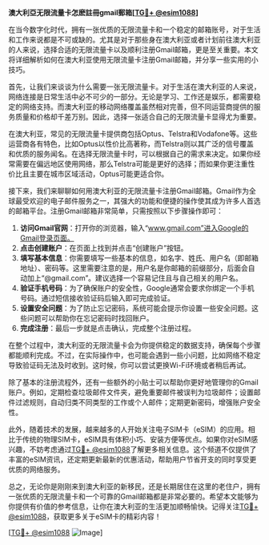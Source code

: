 **澳大利亞无限流量卡怎麽註冊gmail郵箱[[TG💪+ @esim1088](https://t.me/s/esim1088)]**

在当今数字化时代，拥有一张优质的无限流量卡和一个稳定的邮箱账号，对于生活和工作来说都是不可或缺的。尤其是对于那些身在澳大利亚或者计划前往澳大利亚的人来说，选择合适的无限流量卡以及顺利注册Gmail邮箱，更是至关重要。本文将详细解析如何在澳大利亚使用无限流量卡注册Gmail邮箱，并分享一些实用的小技巧。

首先，让我们来谈谈为什么需要一张无限流量卡。对于生活在澳大利亚的人来说，网络连接是日常生活中必不可少的一部分。无论是学习、工作还是娱乐，都需要稳定的网络支持。而澳大利亚的移动网络覆盖虽然相对完善，但不同运营商提供的服务质量和价格却千差万别。因此，选择一张适合自己的无限流量卡显得尤为重要。

在澳大利亚，常见的无限流量卡提供商包括Optus、Telstra和Vodafone等。这些运营商各有特色，比如Optus以性价比高著称，而Telstra则以其广泛的信号覆盖和优质的服务闻名。在选择无限流量卡时，可以根据自己的需求来决定。如果你经常需要在偏远地区使用网络，那么Telstra可能是更好的选择；而如果你更注重性价比且主要在城市区域活动，Optus可能更适合你。

接下来，我们来聊聊如何用澳大利亚的无限流量卡注册Gmail邮箱。Gmail作为全球最受欢迎的电子邮件服务之一，其强大的功能和便捷的操作使其成为许多人首选的邮箱平台。注册Gmail邮箱非常简单，只需按照以下步骤操作即可：

1. **访问Gmail官网**：打开你的浏览器，输入“www.gmail.com”进入Google的Gmail登录页面。
2. **点击创建账户**：在页面上找到并点击“创建账户”按钮。
3. **填写基本信息**：你需要填写一些基本的信息，如名字、姓氏、用户名（即邮箱地址）、密码等。这里需要注意的是，用户名是你邮箱的前缀部分，后面会自动加上“@gmail.com”。建议选择一个容易记住且与自己相关的用户名。
4. **验证手机号码**：为了确保账户的安全性，Google通常会要求你绑定一个手机号码。通过短信接收验证码后输入即可完成验证。
5. **设置安全问题**：为了防止忘记密码，系统可能会提示你设置一些安全问题。这些问题可以帮助你在忘记密码时找回账户。
6. **完成注册**：最后一步就是点击确认，完成整个注册过程。

在整个过程中，澳大利亚的无限流量卡会为你提供稳定的数据支持，确保每个步骤都能顺利完成。不过，在实际操作中，也可能会遇到一些小问题，比如网络不稳定导致验证码无法及时收到。这时候，你可以尝试更换Wi-Fi环境或者稍后再试。

除了基本的注册流程外，还有一些额外的小贴士可以帮助你更好地管理你的Gmail账户。例如，定期检查垃圾邮件文件夹，避免重要邮件被误判为垃圾邮件；设置邮件过滤规则，自动归类不同类型的工作或个人邮件；定期更新密码，增强账户安全性。

此外，随着技术的发展，越来越多的人开始关注电子SIM卡（eSIM）的应用。相比于传统的物理SIM卡，eSIM具有体积小巧、安装方便等优点。如果你对eSIM感兴趣，不妨考虑通过[TG💪+ @esim1088](https://t.me/s/esim1088)了解更多相关信息。这个频道不仅提供了丰富的eSIM资讯，还定期更新最新的优惠活动，帮助用户节省开支的同时享受更优质的网络服务。

总之，无论你是刚刚来到澳大利亚的新移民，还是长期居住在这里的老住户，拥有一张优质的无限流量卡和一个可靠的Gmail邮箱都是非常必要的。希望本文能够为你提供有价值的参考信息，让你在澳大利亚的生活更加顺畅愉快。记得关注[TG💪+ @esim1088](https://t.me/s/esim1088)，获取更多关于eSIM卡的精彩内容！

[[TG💪+ @esim1088](https://t.me/s/esim1088) ![Image](https://i.postimg.cc/4NQfJmqS/Snipaste-2025-05-13-00-14-12.png)]